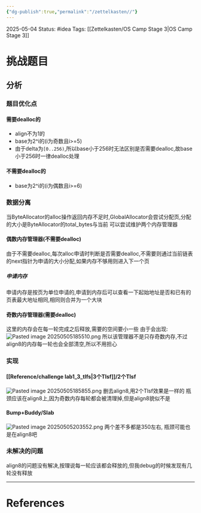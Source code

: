 ```yaml
---
{"dg-publish":true,"permalink":"/zettelkasten//"}
---
```


2025-05-04
Status: #idea
Tags: [[Zettelkasten/OS Camp Stage 3\|OS Camp Stage 3]]

# 挑战题目
## 分析
### 题目优化点
#### 需要dealloc的
- align不为1的
- base为2^i的(i为奇数且i>=5)
- 由于delta为`[0..256)`,所以base小于256时无法区别是否需要dealloc,故base小于256时一律dealloc处理
#### 不需要dealloc的
- base为2^i的(i为偶数且i>=6)
### 数据分离
当ByteAllocator的alloc操作返回内存不足时,GlobalAllocator会尝试分配页,分配的大小是ByteAllocator的total_bytes与当前
可以尝试维护两个内存管理器

#### 偶数内存管理器(不需要dealloc)
由于不需要dealloc,每次alloc申请时判断是否需要dealloc,不需要则通过当前链表的next指针为申请的大小分配,如果内存不够用则进入下一个页
##### 申请内存
申请内存是按页为单位申请的,申请到内存后可以查看一下起始地址是否和已有的页表最大地址相同,相同则合并为一个大块

#### 奇数内存管理器(需要dealloc)
这里的内存会在每一轮完成之后释放,需要的空间要小一些
由于会出现:![Pasted image 20250505185510.png](/img/user/Files/Pasted%20image%2020250505185510.png)
所以该管理器不是只存奇数内存,不过align8的内存每一轮也会全部清空,所以不用担心

### 实现
#### [[Reference/challenge lab1_3_tlfs\|3个Tlsf]]/2个Tlsf
![Pasted image 20250505185855.png](/img/user/Files/Pasted%20image%2020250505185855.png)
删去align8,用2个Tlsf效果是一样的
瓶颈应该在align8上,因为奇数内存每轮都会被清理掉,但是align8貌似不是

#### Bump+Buddy/Slab
![Pasted image 20250505203552.png](/img/user/Files/Pasted%20image%2020250505203552.png)
两个差不多都是350左右,
瓶颈可能也是在align8吧

### 未解决的问题
align8的问题没有解决,按理说每一轮应该都会释放的,但我debug的时候发现有几轮没有释放

___
# References
